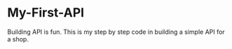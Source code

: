 # My-First-API
Building API is fun. This is my step by step code in building a simple API for a shop. 
